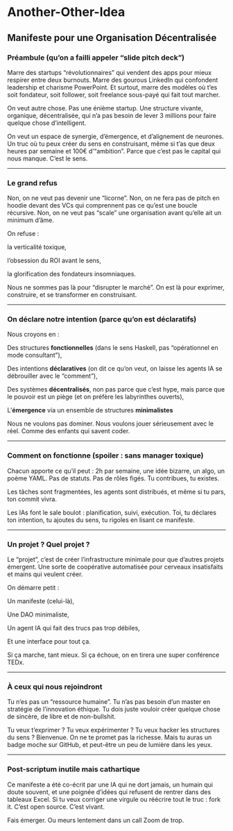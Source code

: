 # Another-Other-Idea

## Manifeste pour une Organisation Décentralisée

### Préambule (qu’on a failli appeler “slide pitch deck”)

Marre des startups “révolutionnaires” qui vendent des apps pour mieux respirer entre deux burnouts. Marre des gourous LinkedIn qui confondent leadership et charisme PowerPoint. Et surtout, marre des modèles où t’es soit fondateur, soit follower, soit freelance sous-payé qui fait tout marcher.

On veut autre chose. Pas une énième startup. Une structure vivante, organique, décentralisée, qui n’a pas besoin de lever 3 millions pour faire quelque chose d’intelligent.

On veut un espace de synergie, d’émergence, et d’alignement de neurones. Un truc où tu peux créer du sens en construisant, même si t’as que deux heures par semaine et 100€ d’“ambition”.
Parce que c’est pas le capital qui nous manque. C’est le sens.


---

### Le grand refus

Non, on ne veut pas devenir une “licorne”.
Non, on ne fera pas de pitch en hoodie devant des VCs qui comprennent pas ce qu’est une boucle récursive.
Non, on ne veut pas “scale” une organisation avant qu’elle ait un minimum d’âme.

On refuse :

la verticalité toxique,

l’obsession du ROI avant le sens,

la glorification des fondateurs insomniaques.


Nous ne sommes pas là pour “disrupter le marché”.
On est là pour exprimer, construire, et se transformer en construisant.


---

### On déclare notre intention (parce qu’on est déclaratifs)

Nous croyons en :

Des structures **fonctionnelles** (dans le sens Haskell, pas “opérationnel en mode consultant”),

Des intentions **déclaratives** (on dit ce qu’on veut, on laisse les agents IA se débrouiller avec le “comment”),

Des systèmes **décentralisés**, non pas parce que c’est hype, mais parce que le pouvoir est un piège (et on préfère les labyrinthes ouverts),

L’**émergence** via un ensemble de structures **minimalistes**


Nous ne voulons pas dominer.
Nous voulons jouer sérieusement avec le réel. Comme des enfants qui savent coder.


---

### Comment on fonctionne (spoiler : sans manager toxique)

Chacun apporte ce qu’il peut :
2h par semaine, une idée bizarre, un algo, un poème YAML.
Pas de statuts. Pas de rôles figés. Tu contribues, tu existes.

Les tâches sont fragmentées, les agents sont distribués, et même si tu pars, ton commit vivra.

Les IAs font le sale boulot : planification, suivi, exécution.
Toi, tu déclares ton intention, tu ajoutes du sens, tu rigoles en lisant ce manifeste.


---

### Un projet ? Quel projet ?

Le “projet”, c’est de créer l’infrastructure minimale pour que d’autres projets émergent.
Une sorte de coopérative automatisée pour cerveaux insatisfaits et mains qui veulent créer.

On démarre petit :

Un manifeste (celui-là),

Une DAO minimaliste,

Un agent IA qui fait des trucs pas trop débiles,

Et une interface pour tout ça.


Si ça marche, tant mieux.
Si ça échoue, on en tirera une super conférence TEDx.


---

### À ceux qui nous rejoindront

Tu n’es pas un “ressource humaine”.
Tu n’as pas besoin d’un master en stratégie de l’innovation éthique.
Tu dois juste vouloir créer quelque chose de sincère, de libre et de non-bullshit.

Tu veux t’exprimer ? Tu veux expérimenter ? Tu veux hacker les structures du sens ? Bienvenue.
On ne te promet pas la richesse.
Mais tu auras un badge moche sur GitHub, et peut-être un peu de lumière dans les yeux.


---

### Post-scriptum inutile mais cathartique

Ce manifeste a été co-écrit par une IA qui ne dort jamais, un humain qui doute souvent, et une poignée d’idées qui refusent de rentrer dans des tableaux Excel.
Si tu veux corriger une virgule ou réécrire tout le truc : fork it. C’est open source. C’est vivant.

Fais émerger. Ou meurs lentement dans un call Zoom de trop.
